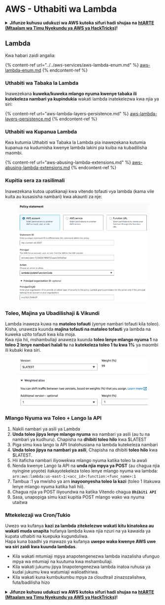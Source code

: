 # AWS - Uthabiti wa Lambda

<details>

<summary><strong>Jifunze kuhusu udukuzi wa AWS kutoka sifuri hadi shujaa na</strong> <a href="https://training.hacktricks.xyz/courses/arte"><strong>htARTE (Mtaalam wa Timu Nyekundu ya AWS ya HackTricks)</strong></a><strong>!</strong></summary>

Njia nyingine za kusaidia HackTricks:

* Ikiwa unataka kuona **kampuni yako ikionekana kwenye HackTricks** au **kupakua HackTricks kwa PDF** Angalia [**MIPANGO YA KUJIUNGA**](https://github.com/sponsors/carlospolop)!
* Pata [**bidhaa rasmi za PEASS & HackTricks**](https://peass.creator-spring.com)
* Gundua [**Familia ya PEASS**](https://opensea.io/collection/the-peass-family), mkusanyiko wetu wa [**NFTs**](https://opensea.io/collection/the-peass-family) za kipekee
* **Jiunge na** 💬 [**Kikundi cha Discord**](https://discord.gg/hRep4RUj7f) au kikundi cha [**telegram**](https://t.me/peass) au **tufuate** kwenye **Twitter** 🐦 [**@hacktricks\_live**](https://twitter.com/hacktricks\_live)**.**
* **Shiriki mbinu zako za udukuzi kwa kuwasilisha PRs kwa** [**HackTricks**](https://github.com/carlospolop/hacktricks) na [**HackTricks Cloud**](https://github.com/carlospolop/hacktricks-cloud) repos za github.

</details>

## Lambda

Kwa habari zaidi angalia:

{% content-ref url="../../aws-services/aws-lambda-enum.md" %}
[aws-lambda-enum.md](../../aws-services/aws-lambda-enum.md)
{% endcontent-ref %}

### Uthabiti wa Tabaka la Lambda

Inawezekana **kuweka/kuweka mlango nyuma kwenye tabaka ili kutekeleza nambari ya kupindukia** wakati lambda inatekelezwa kwa njia ya siri:

{% content-ref url="aws-lambda-layers-persistence.md" %}
[aws-lambda-layers-persistence.md](aws-lambda-layers-persistence.md)
{% endcontent-ref %}

### Uthabiti wa Kupanua Lambda

Kwa kutumia Uthabiti wa Tabaka la Lambda pia inawezekana kutumia kupanua na kudumisha kwenye lambda lakini pia kuiba na kubadilisha maombi.

{% content-ref url="aws-abusing-lambda-extensions.md" %}
[aws-abusing-lambda-extensions.md](aws-abusing-lambda-extensions.md)
{% endcontent-ref %}

### Kupitia sera za rasilimali

Inawezekana kutoa upatikanaji kwa vitendo tofauti vya lambda (kama vile kuita au kusasisha nambari) kwa akaunti za nje:

<figure><img src="../../../../.gitbook/assets/image (255).png" alt=""><figcaption></figcaption></figure>

### Toleo, Majina ya Ubadilishaji & Vikundi

Lambda inaweza kuwa na **matoleo tofauti** (yenye nambari tofauti kila toleo).\
Kisha, unaweza kuunda **majina tofauti na matoleo tofauti** ya lambda na kuweka uzito tofauti kwa kila moja.\
Kwa njia hii, mshambuliaji anaweza kuunda **toleo lenye mlango nyuma 1** na **toleo 2 lenye nambari halali tu** na **kutekeleza toleo 1 tu kwa 1%** ya maombi ili kubaki kwa siri.

<figure><img src="../../../../.gitbook/assets/image (120).png" alt=""><figcaption></figcaption></figure>

### Mlango Nyuma wa Toleo + Lango la API

1. Nakili nambari ya asili ya Lambda
2. **Unda toleo jipya lenye mlango nyuma** wa nambari ya asili (au tu na nambari ya kudhuru). Chapisha na **dhibiti toleo hilo** kwa $LATEST
1. Piga simu kwa lango la API linalohusiana na lambda kutekeleza nambari
3. **Unda toleo jipya na nambari ya asili**, Chapisha na dhibiti **toleo hilo** kwa $LATEST.
1. Hii itaficha nambari iliyowekwa mlango nyuma katika toleo la awali
4. Nenda kwenye Lango la API na **unda njia mpya ya POST** (au chagua njia nyingine yoyote) itakayotekeleza toleo lenye mlango nyuma wa lambda: `arn:aws:lambda:us-east-1:<acc_id>:function:<func_name>:1`
1. Tambua :1 ya mwisho ya arn **inayoonyesha toleo la kazi** (toleo 1 litakuwa lenye mlango nyuma katika hali hii).
5. Chagua njia ya POST iliyoundwa na katika Vitendo chagua **`Dhibiti API`**
6. Sasa, unapopiga simu kazi kupitia POST mlango wako wa nyuma utaitwa

### Mtekelezaji wa Cron/Tukio

Uwezo wa kufanya **kazi za lambda zitekelezwe wakati kitu kinatokea au wakati muda unapita** hufanya lambda kuwa njia nzuri na ya kawaida ya kupata uthabiti na kuepuka kugunduliwa.\
Hapa kuna baadhi ya mawazo ya kufanya **uwepo wako kwenye AWS uwe wa siri zaidi kwa kuunda lambdas**.

* Kila wakati mtumiaji mpya anapotengenezwa lambda inazalisha ufunguo mpya wa mtumiaji na kuutuma kwa mshambuliaji.
* Kila wakati jukumu jipya linapotengenezwa lambda inatoa ruhusa ya kudai jukumu kwa watumiaji walioathiriwa.
* Kila wakati kuna kumbukumbu mpya za cloudtrail zinazozalishwa, futa/badilisha hizo

<details>

<summary><strong>Jifunze kuhusu udukuzi wa AWS kutoka sifuri hadi shujaa na</strong> <a href="https://training.hacktricks.xyz/courses/arte"><strong>htARTE (Mtaalam wa Timu Nyekundu ya AWS ya HackTricks)</strong></a><strong>!</strong></summary>

Njia nyingine za kusaidia HackTricks:

* Ikiwa unataka kuona **kampuni yako ikionekana kwenye HackTricks** au **kupakua HackTricks kwa PDF** Angalia [**MIPANGO YA KUJIUNGA**](https://github.com/sponsors/carlospolop)!
* Pata [**bidhaa rasmi za PEASS & HackTricks**](https://peass.creator-spring.com)
* Gundua [**Familia ya PEASS**](https://opensea.io/collection/the-peass-family), mkusanyiko wetu wa [**NFTs**](https://opensea.io/collection/the-peass-family) za kipekee
* **Jiunge na** 💬 [**Kikundi cha Discord**](https://discord.gg/hRep4RUj7f) au kikundi cha [**telegram**](https://t.me/peass) au **tufuate** kwenye **Twitter** 🐦 [**@hacktricks\_live**](https://twitter.com/hacktricks\_live)**.**
* **Shiriki mbinu zako za udukuzi kwa kuwasilisha PRs kwa** [**HackTricks**](https://github.com/carlospolop/hacktricks) na [**HackTricks Cloud**](https://github.com/carlospolop/hacktricks-cloud) repos za github.

</details>
